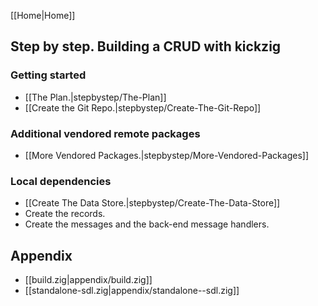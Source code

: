 [[Home|Home]]

## Step by step. Building a CRUD with kickzig

### Getting started

* [[The Plan.|stepbystep/The-Plan]]
* [[Create the Git Repo.|stepbystep/Create-The-Git-Repo]]

### Additional vendored remote packages

* [[More Vendored Packages.|stepbystep/More-Vendored-Packages]]

### Local dependencies

* [[Create The Data Store.|stepbystep/Create-The-Data-Store]]
* Create the records.
* Create the messages and the back-end message handlers.

## Appendix

* [[build.zig|appendix/build.zig]]
* [[standalone-sdl.zig|appendix/standalone--sdl.zig]]
